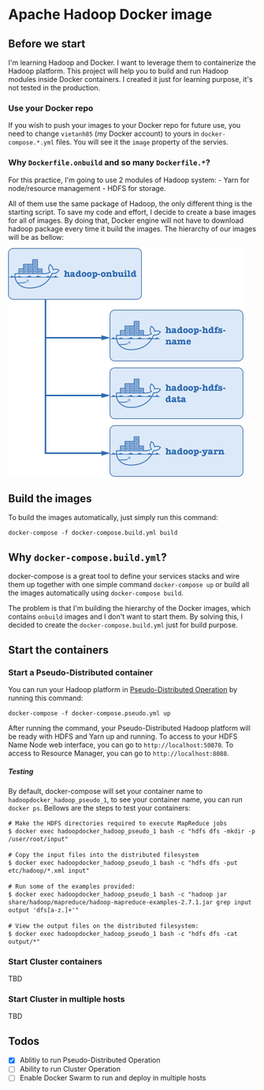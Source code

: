 # Apache Hadoop Docker image

## Before we start

I'm learning Hadoop and Docker. I want to leverage them to containerize the Hadoop platform. This project will help you to build and run Hadoop modules inside Docker containers. I created it just for learning purpose, it's not tested in the production.

### Use your Docker repo

If you wish to push your images to your Docker repo for future use, you need to change `vietanh85` (my Docker account) to yours in `docker-compose.*.yml` files. You will see it the `image` property of the servies.

### Why `Dockerfile.onbuild` and so many `Dockerfile.*`?

For this practice, I'm going to use 2 modules of Hadoop system: 
	- Yarn for node/resource management 
	- HDFS for storage. 

All of them use the same package of Hadoop, the only different thing is the starting script. To save my code and effort, I decide to create a base images for all of images. By doing that, Docker engine will not have to download hadoop package every time it build the images. The hierarchy of our images will be as bellow:

![Docker images hierarchy](/img/docker-images-heirarchy.png?raw=true "Docker images hierarchy")

## Build the images

To build the images automatically, just simply run this command:

```
docker-compose -f docker-compose.build.yml build
```

## Why `docker-compose.build.yml`?

docker-compose is a great tool to define your services stacks and wire them up together with one simple command `docker-compose up` or build all the images automatically using `docker-compose build`. 

The problem is that I'm building the hierarchy of the Docker images, which contains `onbuild` images and I don't want to start them. By solving this, I decided to create the `docker-compose.build.yml` just for build purpose.

## Start the containers

### Start a Pseudo-Distributed container

You can run your Hadoop platform in [Pseudo-Distributed Operation](http://hadoop.apache.org/docs/current/hadoop-project-dist/hadoop-common/SingleCluster.html#Pseudo-Distributed_Operation) by running this command:

```
docker-compose -f docker-compose.pseudo.yml up
```

After running the command, your Pseudo-Distributed Hadoop platform will be ready with HDFS and Yarn up and running. To access to your HDFS Name Node web interface, you can go to `http://localhost:50070`. To access to Resource Manager, you can go to `http://localhost:8088`.

##### Testing
By default, docker-compose will set your container name to `hadoopdocker_hadoop_pseudo_1`, to see your container name, you can run `docker ps`. Bellows are the steps to test your containers:

```
# Make the HDFS directories required to execute MapReduce jobs
$ docker exec hadoopdocker_hadoop_pseudo_1 bash -c "hdfs dfs -mkdir -p /user/root/input"

# Copy the input files into the distributed filesystem
$ docker exec hadoopdocker_hadoop_pseudo_1 bash -c "hdfs dfs -put etc/hadoop/*.xml input"

# Run some of the examples provided:
$ docker exec hadoopdocker_hadoop_pseudo_1 bash -c "hadoop jar share/hadoop/mapreduce/hadoop-mapreduce-examples-2.7.1.jar grep input output 'dfs[a-z.]+'"

# View the output files on the distributed filesystem:
$ docker exec hadoopdocker_hadoop_pseudo_1 bash -c "hdfs dfs -cat output/*"
```

### Start Cluster containers

TBD

### Start Cluster in multiple hosts

TBD

## Todos
- [x] Ablitiy to run Pseudo-Distributed Operation
- [ ] Ability to run Cluster Operation
- [ ] Enable Docker Swarm to run and deploy in multiple hosts
